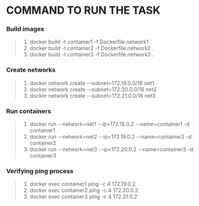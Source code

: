 # COMMAND TO RUN THE TASK

### Build images

> 1) docker build -t container1 -f Dockerfile.network1 .
> 2) docker build -t container2 -f Dockerfile.network2 .
> 3) docker build -t container3 -f Dockerfile.network3 .


### Create networks

> 1) docker network create --subnet=172.19.0.0/16 net1
> 2) docker network create --subnet=172.20.0.0/16 net2
> 3) docker network create --subnet=172.21.0.0/16 net3

### Run containers

> 1) docker run --network=net1 --ip=172.18.0.2 --name=container1 -d container1
> 2) docker run --network=net2 --ip=172.19.0.2 --name=container2 -d container2
> 3) docker run --network=net3 --ip=172.20.0.2 --name=container3 -d container3

### Verifying ping process

> 1) docker exec container1 ping -c 4 172.19.0.2
> 2) docker exec container2 ping -c 4 172.20.0.2
> 3) docker exec container3 ping -c 4 172.21.0.2

